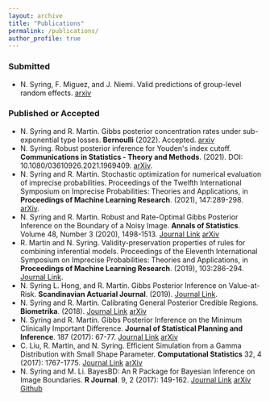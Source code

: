 ```yaml
---
layout: archive
title: "Publications"
permalink: /publications/
author_profile: true
---
```


### Submitted
* N. Syring, F. Miguez, and J. Niemi. Valid predictions of group-level random effects. [arxiv](https://arxiv.org/abs/2202.01848)

### Published or Accepted
* N. Syring and R. Martin. Gibbs posterior concentration rates under sub-exponential type losses. **Bernoulli** (2022). Accepted. [arxiv](https://arxiv.org/abs/2012.04505)
* N. Syring. Robust posterior inference for Youden's index cutoff. **Communications in Statistics - Theory and Methods**. (2021). DOI: 10.1080/03610926.2021.1969409. [arXiv](https://arxiv.org/abs/2108.04898).
* N. Syring and R. Martin. Stochastic optimization for numerical evaluation of imprecise probabilities. Proceedings of the Twelfth International Symposium on Imprecise Probabilities: Theories and Applications, in **Proceedings of Machine Learning Research**. (2021), 147:289-298.  [arXiv](https://arxiv.org/abs/2103.02659).
* N. Syring and R. Martin. Robust and Rate-Optimal Gibbs Posterior Inference on the Boundary of a Noisy Image. **Annals of Statistics**. Volume 48, Number 3 (2020), 1498-1513.  [Journal Link](https://doi.org/10.1214/19-AOS1856)   [arXiv](https://arxiv.org/abs/1606.08400) 
* R. Martin and N. Syring. Validity-preservation properties of rules for combining inferential models. Proceedings of the Eleventh International Symposium on Imprecise Probabilities: Theories and Applications, in **Proceedings of Machine Learning Research**. (2019), 103:286-294.  [Journal Link](http://proceedings.mlr.press/v103/martin19a/martin19a.pdf).
* N. Syring L. Hong, and R. Martin. Gibbs Posterior Inference on Value-at-Risk.  **Scandinavian Actuarial Journal**. (2019). [Journal Link](https://doi.org/10.1080/03461238.2019.1573754).
* N. Syring and R. Martin. Calibrating General Posterior Credible Regions. **Biometrika**. (2018). [Journal Link](https://doi.org/10.1093/biomet/asy054)   [arXiv](https://arxiv.org/abs/1509.00922)
* N. Syring and R. Martin. Gibbs Posterior Inference on the Minimum Clinically Important Difference. **Journal of Statistical Planning and Inference**. 187 (2017): 67-77. [Journal Link](http://dx.doi.org/10.1016/j.jspi.2017.03.001)   [arXiv](https://arxiv.org/abs/1501.01840)
* C. Liu, R. Martin, and N. Syring. Efficient Simulation from a Gamma Distribution with Small Shape Parameter. **Computational Statistics** 32, 4 (2017): 1767-1775. [Journal Link](https://doi.org/10.1007/s00180-016-0692-0)   [arXiv](https://arxiv.org/abs/1302.1884)
* N. Syring and M. Li. BayesBD: An R Package for Bayesian Inference on Image Boundaries. **R Journal**. 9, 2 (2017): 149-162. [Journal Link](https://journal.r-project.org/archive/2017/RJ-2017-052/index.html)   [arXiv](https://arxiv.org/abs/1612.04271)   [Github](https://github.com/nasyring/GSOC-BayesBD)

